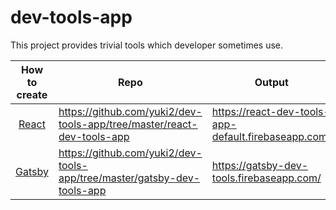# dev-tools-app

This project provides trivial tools which developer sometimes use.

| How to create | Repo | Output
| :-------------:|--------------|--------------|
| [React](https://reactjs.org/) | https://github.com/yuki2/dev-tools-app/tree/master/react-dev-tools-app | https://react-dev-tools-app-default.firebaseapp.com/ |
| [Gatsby](https://www.gatsbyjs.org/docs/) |  https://github.com/yuki2/dev-tools-app/tree/master/gatsby-dev-tools-app | https://gatsby-dev-tools.firebaseapp.com/ |